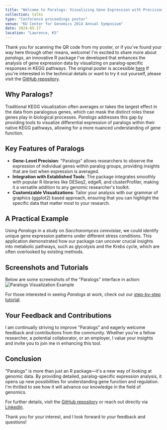 ```yaml
---
title: "Welcome to Paralogs: Visualizing Gene Expression with Precision"
collection: talks
type: "Conference proceedings poster"
venue: "KU Center for Genomics 2014 Annual Symposium"
date: 2024-05-17
location: "Lawrence, KS"
---
```


Thank you for scanning the QR code from my poster, or if you've found your way here through other means, welcome! I'm excited to share more about *paralogs*, an innovative R package I've developed that enhances the analysis of gene expression data by visualizing on paralog-specific responses in KEGG pathways. The original poster is accessible [here](clstacy.github.io) If you're interested in the technical details or want to try it out yourself, please visit the [GitHub repository](https://github.com/clstacy/Paralogs).

## Why Paralogs?

Traditional KEGG visualization often averages or takes the largest effect in the data from paralogous genes, which can mask the distinct roles these genes play in biological processes. *Paralogs* addresses this gap by providing tools to visualize differential expression of paralogs within their native KEGG pathways, allowing for a more nuanced understanding of gene function.

## Key Features of Paralogs

- **Gene-Level Precision**: "Paralogs" allows researchers to observe the expression of individual genes within paralog groups, providing insights that are lost when expression is averaged.
- **Integration with Established Tools**: The package integrates smoothly with popular R libraries like DESeq2, edgeR, and clusterProfiler, making it a versatile addition to any genomic researcher's toolkit.
- **Customizable Visualizations**: Tailor your analysis with our grammar of graphics (ggplot2) based approach, ensuring that you can highlight the specific data that matter most to your research.

## A Practical Example

Using *Paralogs* in a study on *Saccharomyces cerevisiae*, we could identify unique gene expression patterns under different stress conditions. This application demonstrated how our package can uncover crucial insights into metabolic pathways, such as glycolysis and the Krebs cycle, which are often overlooked by existing methods.

## Screenshots and Tutorials

Below are some screenshots of the "Paralogs" interface in action:
![Paralogs Visualization Example](https://example.com/screenshot1.png)

For those interested in seeing *Paralogs* at work, check out our [step-by-step tutorial](https://example.com/tutorial).

## Your Feedback and Contributions

I am continually striving to improve "Paralogs" and eagerly welcome feedback and contributions from the community. Whether you're a fellow researcher, a potential collaborator, or an employer, I value your insights and invite you to join me in enhancing this tool.

## Conclusion

"Paralogs" is more than just an R package—it's a new way of looking at genomic data. By providing detailed, paralog-specific expression analysis, it opens up new possibilities for understanding gene function and regulation. I'm thrilled to see how it will advance our knowledge in the field of genomics.

For further details, visit the [GitHub repository](https://github.com/clstacy/Paralogs) or reach out directly via [LinkedIn](https://linkedin.com/in/UPDATEME).

Thank you for your interest, and I look forward to your feedback and questions!
